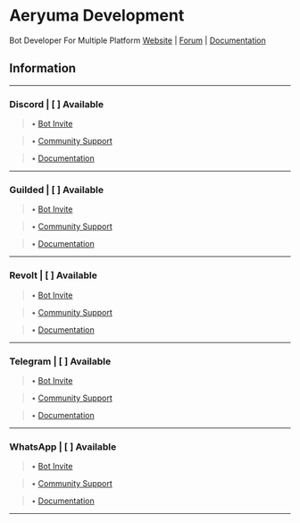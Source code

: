 # Aeryuma Development
Bot Developer For Multiple Platform
[Website]() | [Forum]() | [Documentation]()

## Information

-------------------------

### Discord | [ ] Available

> • [Bot Invite]()

> • [Community Support]()

> • [Documentation]()

-------------------------

### Guilded | [ ] Available

> • [Bot Invite]()

> • [Community Support]()

> • [Documentation]()

-------------------------

### Revolt | [ ] Available

> • [Bot Invite]()

> • [Community Support]()

> • [Documentation]()

-------------------------

### Telegram | [ ] Available

> • [Bot Invite]()

> • [Community Support]()

> • [Documentation]()

-------------------------

### WhatsApp | [ ] Available

> • [Bot Invite]()

> • [Community Support]()

> • [Documentation]()

-------------------------

